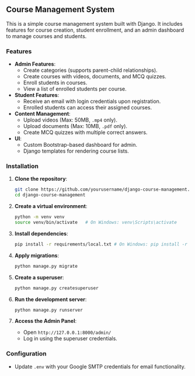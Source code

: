 ## Course Management System

This is a simple course management system built with Django. It includes features for course creation, student enrollment, and an admin dashboard to manage courses and students.

### Features
- **Admin Features**:
  - Create categories (supports parent-child relationships).
  - Create courses with videos, documents, and MCQ quizzes.
  - Enroll students in courses.
  - View a list of enrolled students per course.
- **Student Features**:
  - Receive an email with login credentials upon registration.
  - Enrolled students can access their assigned courses.
- **Content Management**:
  - Upload videos (Max: 50MB, `.mp4` only).
  - Upload documents (Max: 10MB, `.pdf` only).
  - Create MCQ quizzes with multiple correct answers.
- **UI**:
  - Custom Bootstrap-based dashboard for admin.
  - Django templates for rendering course lists.

### Installation
1. **Clone the repository**:
   ```bash
   git clone https://github.com/yourusername/django-course-management.git
   cd django-course-management
   ```

2. **Create a virtual environment**:
   ```bash
   python -m venv venv
   source venv/bin/activate   # On Windows: venv\Scripts\activate
   ```

3. **Install dependencies**:
   ```bash
   pip install -r requirements/local.txt # On Windows: pip install -r requirements\local.txt
   ```

4. **Apply migrations**:
   ```bash
   python manage.py migrate
   ```

5. **Create a superuser**:
   ```bash
   python manage.py createsuperuser
   ```

6. **Run the development server**:
   ```bash
   python manage.py runserver
   ```

7. **Access the Admin Panel**:
   - Open `http://127.0.0.1:8000/admin/`
   - Log in using the superuser credentials.

### Configuration
- Update `.env` with your Google SMTP credentials for email functionality.
